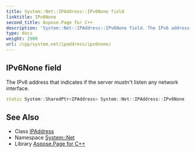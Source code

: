 ```yaml
---
title: System::Net::IPAddress::IPv6None field
linktitle: IPv6None
second_title: Aspose.Page for C++
description: 'System::Net::IPAddress::IPv6None field. The IPv6 address that indicates if the server mustn''t listen any network interface in C++.'
type: docs
weight: 2900
url: /cpp/system.net/ipaddress/ipv6none/
---
```

## IPv6None field


The IPv6 address that indicates if the server mustn't listen any network interface.

```cpp
static System::SharedPtr<IPAddress> System::Net::IPAddress::IPv6None
```

## See Also

* Class [IPAddress](../)
* Namespace [System::Net](../../)
* Library [Aspose.Page for C++](../../../)
